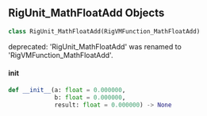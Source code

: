 ## RigUnit_MathFloatAdd Objects

```python
class RigUnit_MathFloatAdd(RigVMFunction_MathFloatAdd)
```

deprecated: 'RigUnit_MathFloatAdd' was renamed to 'RigVMFunction_MathFloatAdd'.

<a id="unreal.RigUnit_MathFloatAdd.__init__"></a>

#### __init__

```python
def __init__(a: float = 0.000000,
             b: float = 0.000000,
             result: float = 0.000000) -> None
```

<a id="unreal.RigVMFunction_MathFloatSub"></a>